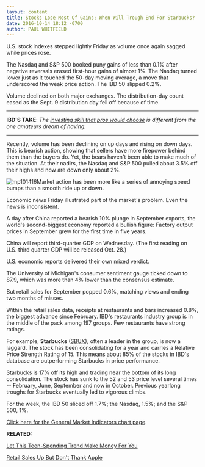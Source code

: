 ```yaml
---
layout: content
title: Stocks Lose Most Of Gains; When Will Trough End For Starbucks?
date: 2016-10-14 18:12 -0700
author: PAUL WHITFIELD
---
```






U.S. stock indexes stepped lightly Friday as volume once again sagged while prices rose.


The Nasdaq and S&P 500 booked puny gains of less than 0.1% after negative reversals erased first-hour gains of almost 1%. The Nasdaq turned lower just as it touched the 50-day moving average, a move that underscored the weak price action. The IBD 50 slipped 0.2%.


Volume declined on both major exchanges. The distribution-day count eased as the Sept. 9 distribution day fell off because of time.




---


**IBD'S TAKE**: *The [investing skill that pros would choose](https://www.investors.com/stock-lists/ibd-50/which-investing-talent-is-the-one-wise-investors-want/) is different from the one amateurs dream of having.*




---


Recently, volume has been declining on up days and rising on down days. This is bearish action, showing that sellers have more firepower behind them than the buyers do. Yet, the bears haven't been able to make much of the situation. At their nadirs, the Nasdaq and S&P 500 pulled about 3.5% off their highs and now are down only about 2%.


![mp101416](https://www.investors.com/wp-content/uploads/2016/10/MP101416.png)Market action has been more like a series of annoying speed bumps than a smooth ride up or down.


Economic news Friday illustrated part of the market's problem. Even the news is inconsistent.


A day after China reported a bearish 10% plunge in September exports, the world's second-biggest economy reported a bullish figure: Factory output prices in September grew for the first time in five years.


China will report third-quarter GDP on Wednesday. (The first reading on U.S. third quarter GDP will be released Oct. 28.)


U.S. economic reports delivered their own mixed verdict.


The University of Michigan's consumer sentiment gauge ticked down to 87.9, which was more than 4% lower than the consensus estimate.


But retail sales for September popped 0.6%, matching views and ending two months of misses.


Within the retail sales data, receipts at restaurants and bars increased 0.8%, the biggest advance since February. IBD's restaurants industry group is in the middle of the pack among 197 groups. Few restaurants have strong ratings.


For example, **Starbucks** ([SBUX](https://research.investors.com/quote.aspx?symbol=SBUX)), often a leader in the group, is now a laggard. The stock has been consolidating for a year and carries a Relative Price Strength Rating of 15. This means about 85% of the stocks in IBD's database are outperforming Starbucks in price performance.


Starbucks is 17% off its high and trading near the bottom of its long consolidation. The stock has sunk to the 52 and 53 price level several times -- February, June, September and now in October. Previous yearlong troughs for Starbucks eventually led to vigorous climbs.


For the week, the IBD 50 sliced off 1.7%; the Nasdaq, 1.5%; and the S&P 500, 1%.


[Click here for the General Market Indicators chart page](https://www.investors.com/wp-content/uploads/2016/10/GMI_101716.pdf).


**RELATED:**


[Let This Teen-Spending Trend Make Money For You](https://www.investors.com/news/teens-spending-even-more-on-makeup-heres-how-investors-can-benefit/)


[Retail Sales Up But Don't Thank Apple](https://www.investors.com/news/economy/retail-sales-report-to-show-iphone-launch-effect/)




